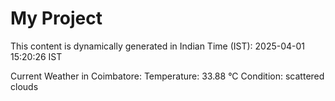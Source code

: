 # My Project

This content is dynamically generated in Indian Time (IST): 2025-04-01 15:20:26 IST


Current Weather in Coimbatore:
Temperature: 33.88 °C
Condition: scattered clouds
